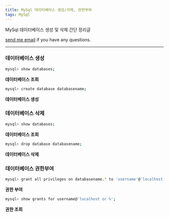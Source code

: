 ```yaml
---
title: MySql 데이터베이스 생성/삭제, 권한부여
tags: MySql
---
```


MySql 데이터베이스 생성 및 삭제 간단 정리글   

[send me email](mailto:jewel7492@gmail.com) if you have any questions.

<!--more-->

---

### 데이터베이스 생성  

```bash
mysql> show databases;
```
**데이터베이스 조회**  

```bash
mysql> create database databasename;
```
**데이터베이스 생성**  

### 데이터베이스 삭제  

```bash
mysql> show databases;
```
**데이터베이스 조회**   

```bash
mysql> drop database databasename;
```
**데이터베이스 삭제**  

### 데이터베이스 권한부여  

```bash
mysql> grant all privileges on databasename.* to 'username'@'localhost or %';
```
**권한 부여**  

```bash
mysql> show grants for username@'localhost or %';
```
**권한 조회**  